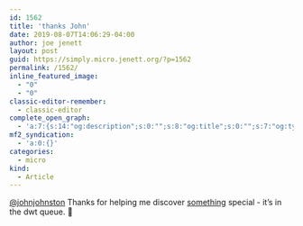 ```yaml
---
id: 1562
title: 'thanks John'
date: 2019-08-07T14:06:29-04:00
author: joe jenett
layout: post
guid: https://simply.micro.jenett.org/?p=1562
permalink: /1562/
inline_featured_image:
  - "0"
  - "0"
classic-editor-remember:
  - classic-editor
complete_open_graph:
  - 'a:7:{s:14:"og:description";s:0:"";s:8:"og:title";s:0:"";s:7:"og:type";s:0:"";s:12:"twitter:card";s:7:"summary";s:15:"twitter:creator";s:0:"";s:19:"twitter:description";s:0:"";s:8:"og:image";s:0:"";}'
mf2_syndication:
  - 'a:0:{}'
categories:
  - micro
kind:
  - Article
---
```

[@johnjohnston](https://micro.blog/johnjohnston) Thanks for helping me discover [something](https://johnjohnston.info/blog/re-natural-sounds-of-our-planet/) special - it’s in the dwt queue. 👏